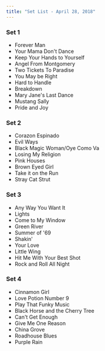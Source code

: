 ```yaml
---
title: "Set List - April 28, 2018"
---
```


### Set 1

- Forever Man
- Your Mama Don't Dance
- Keep Your Hands to Yourself
- Angel From Montgomery
- Two Tickets To Paradise
- You May be Right
- Hard to Handle
- Breakdown
- Mary Jane's Last Dance
- Mustang Sally
- Pride and Joy

### Set 2

- Corazon Espinado
- Evil Ways
- Black Magic Woman/Oye Como Va
- Losing My Religion
- Pink Houses
- Brown Eyed Girl
- Take it on the Run
- Stray Cat Strut

### Set 3

- Any Way You Want It
- Lights
- Come to My Window
- Green River
- Summer of '69
- Shakin'
- Your Love
- Little Wing
- Hit Me With Your Best Shot
- Rock and Roll All Night

### Set 4

- Cinnamon Girl
- Love Potion Number 9
- Play That Funky Music
- Black Horse and the Cherry Tree
- Can't Get Enough
- Give Me One Reason
- China Grove
- Roadhouse Blues
- Purple Rain
